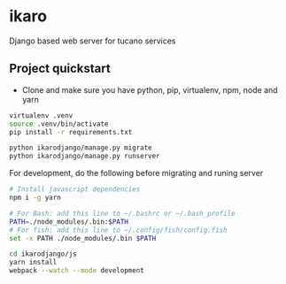 # ikaro
Django based web server for tucano services

## Project quickstart

* Clone and make sure you have python, pip, virtualenv, npm, node and yarn

```bash
virtualenv .venv
source .venv/bin/activate
pip install -r requirements.txt

python ikarodjango/manage.py migrate
python ikarodjango/manage.py runserver
```

For development, do the following before migrating and runing server
```bash
# Install javascript dependencies
npm i -g yarn

# For Bash: add this line to ~/.bashrc or ~/.bash_profile
PATH=./node_modules/.bin:$PATH
# For fish: add this line to ~/.config/fish/config.fish
set -x PATH ./node_modules/.bin $PATH

cd ikarodjango/js
yarn install
webpack --watch --mode development
```
